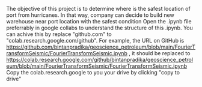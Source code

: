 The objective of this project is to determine where is the safest location of port from hurricanes. In that way, company can decide to build new warehouse near port location with the safest condition
Open the .ipynb file preferrably in google collabs to understand the structure of this .ipynb. You can achive this by replace "github.com" to "colab.research.google.com/github". For example, the URL on GitHub is https://github.com/bintanpradika/geoscience_petroleum/blob/main/FourierTransformSeismic/FourierTransformSeismic.ipynb , it should be replaced to https://colab.research.google.com/github/bintanpradika/geoscience_petroleum/blob/main/FourierTransformSeismic/FourierTransformSeismic.ipynb
Copy the colab.research.google to you your drive by clicking "copy to drive"
